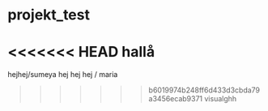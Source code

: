 # projekt_test
<<<<<<< HEAD
hallå
=======
hejhej/sumeya
hej hej hej / maria

>>>>>>> b6019974b248ff6d433d3cbda79a3456ecab9371
visualghh